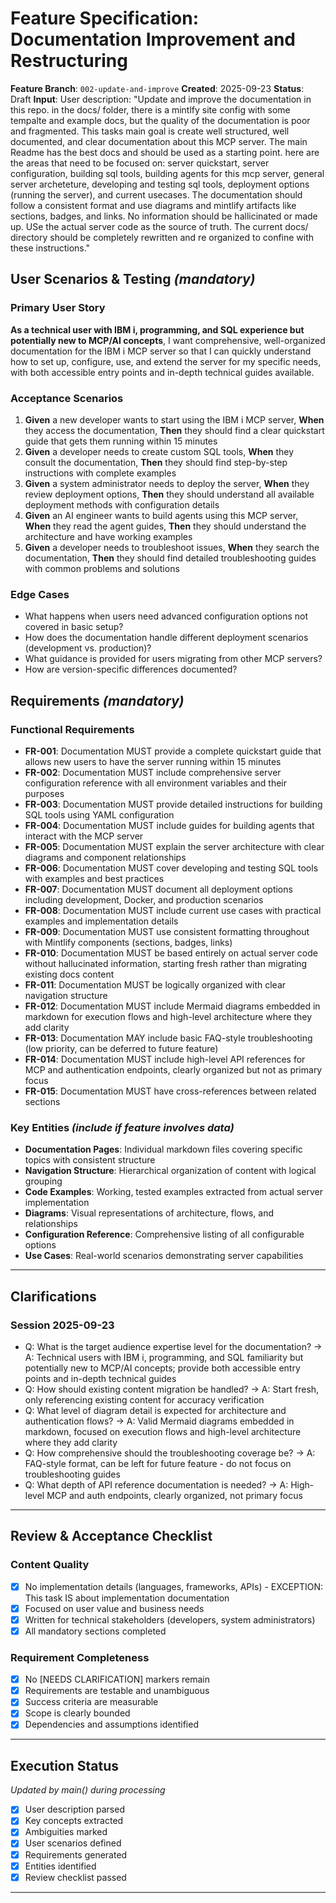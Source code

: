 # Feature Specification: Documentation Improvement and Restructuring

**Feature Branch**: `002-update-and-improve`
**Created**: 2025-09-23
**Status**: Draft
**Input**: User description: "Update and improve the documentation in this repo. in the docs/ folder, there is a mintlfy site config with some tempalte and example docs, but the quality of the documentation is poor and fragmented. This tasks main goal is create well structured, well documented, and clear documentation about this MCP server. The main Readme has the best docs and should be used as a starting point. here are the areas that need to be focused on: server quickstart, server configuration, building sql tools, building agents for this mcp server, general server archeteture, developing and testing sql tools, deployment options (running the server), and current usecases. The documentation should follow a consistent format and use diagrams and mintlify artifacts like sections, badges, and links. No information should be hallicinated or made up. USe the actual server code as the source of truth. The current docs/ directory should be completely rewritten and re organized to confine with these instructions."

## User Scenarios & Testing _(mandatory)_

### Primary User Story

**As a technical user with IBM i, programming, and SQL experience but potentially new to MCP/AI concepts**, I want comprehensive, well-organized documentation for the IBM i MCP server so that I can quickly understand how to set up, configure, use, and extend the server for my specific needs, with both accessible entry points and in-depth technical guides available.

### Acceptance Scenarios

1. **Given** a new developer wants to start using the IBM i MCP server, **When** they access the documentation, **Then** they should find a clear quickstart guide that gets them running within 15 minutes
2. **Given** a developer needs to create custom SQL tools, **When** they consult the documentation, **Then** they should find step-by-step instructions with complete examples
3. **Given** a system administrator needs to deploy the server, **When** they review deployment options, **Then** they should understand all available deployment methods with configuration details
4. **Given** an AI engineer wants to build agents using this MCP server, **When** they read the agent guides, **Then** they should understand the architecture and have working examples
5. **Given** a developer needs to troubleshoot issues, **When** they search the documentation, **Then** they should find detailed troubleshooting guides with common problems and solutions

### Edge Cases

- What happens when users need advanced configuration options not covered in basic setup?
- How does the documentation handle different deployment scenarios (development vs. production)?
- What guidance is provided for users migrating from other MCP servers?
- How are version-specific differences documented?

## Requirements _(mandatory)_

### Functional Requirements

- **FR-001**: Documentation MUST provide a complete quickstart guide that allows new users to have the server running within 15 minutes
- **FR-002**: Documentation MUST include comprehensive server configuration reference with all environment variables and their purposes
- **FR-003**: Documentation MUST provide detailed instructions for building SQL tools using YAML configuration
- **FR-004**: Documentation MUST include guides for building agents that interact with the MCP server
- **FR-005**: Documentation MUST explain the server architecture with clear diagrams and component relationships
- **FR-006**: Documentation MUST cover developing and testing SQL tools with examples and best practices
- **FR-007**: Documentation MUST document all deployment options including development, Docker, and production scenarios
- **FR-008**: Documentation MUST include current use cases with practical examples and implementation details
- **FR-009**: Documentation MUST use consistent formatting throughout with Mintlify components (sections, badges, links)
- **FR-010**: Documentation MUST be based entirely on actual server code without hallucinated information, starting fresh rather than migrating existing docs content
- **FR-011**: Documentation MUST be logically organized with clear navigation structure
- **FR-012**: Documentation MUST include Mermaid diagrams embedded in markdown for execution flows and high-level architecture where they add clarity
- **FR-013**: Documentation MAY include basic FAQ-style troubleshooting (low priority, can be deferred to future feature)
- **FR-014**: Documentation MUST include high-level API references for MCP and authentication endpoints, clearly organized but not as primary focus
- **FR-015**: Documentation MUST have cross-references between related sections

### Key Entities _(include if feature involves data)_

- **Documentation Pages**: Individual markdown files covering specific topics with consistent structure
- **Navigation Structure**: Hierarchical organization of content with logical grouping
- **Code Examples**: Working, tested examples extracted from actual server implementation
- **Diagrams**: Visual representations of architecture, flows, and relationships
- **Configuration Reference**: Comprehensive listing of all configurable options
- **Use Cases**: Real-world scenarios demonstrating server capabilities

---

## Clarifications

### Session 2025-09-23

- Q: What is the target audience expertise level for the documentation? → A: Technical users with IBM i, programming, and SQL familiarity but potentially new to MCP/AI concepts; provide both accessible entry points and in-depth technical guides
- Q: How should existing content migration be handled? → A: Start fresh, only referencing existing content for accuracy verification
- Q: What level of diagram detail is expected for architecture and authentication flows? → A: Valid Mermaid diagrams embedded in markdown, focused on execution flows and high-level architecture where they add clarity
- Q: How comprehensive should the troubleshooting coverage be? → A: FAQ-style format, can be left for future feature - do not focus on troubleshooting guides
- Q: What depth of API reference documentation is needed? → A: High-level MCP and auth endpoints, clearly organized, not primary focus

---

## Review & Acceptance Checklist

### Content Quality

- [x] No implementation details (languages, frameworks, APIs) - EXCEPTION: This task IS about implementation documentation
- [x] Focused on user value and business needs
- [x] Written for technical stakeholders (developers, system administrators)
- [x] All mandatory sections completed

### Requirement Completeness

- [x] No [NEEDS CLARIFICATION] markers remain
- [x] Requirements are testable and unambiguous
- [x] Success criteria are measurable
- [x] Scope is clearly bounded
- [x] Dependencies and assumptions identified

---

## Execution Status

_Updated by main() during processing_

- [x] User description parsed
- [x] Key concepts extracted
- [x] Ambiguities marked
- [x] User scenarios defined
- [x] Requirements generated
- [x] Entities identified
- [x] Review checklist passed

---